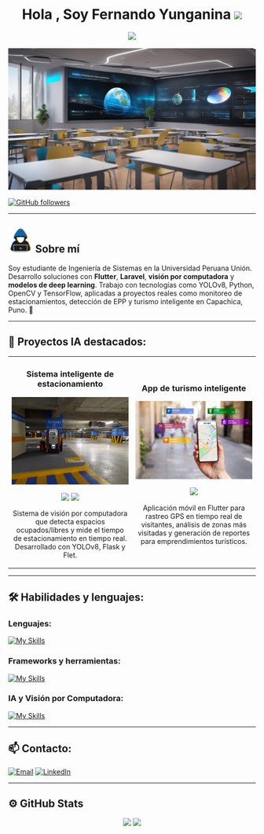 <h1 align="center"><b>Hola , Soy Fernando Yunganina </b><img src="https://media.giphy.com/media/hvRJCLFzcasrR4ia7z/giphy.gif" width="35"></h1>

<p align="center">
  <a href="https://github.com/DenverCoder1/readme-typing-svg"><img src="https://readme-typing-svg.herokuapp.com?font=Time+New+Roman&color=cyan&size=25&center=true&vCenter=true&width=600&height=100&lines=Soy+Ingeniero+de+Sistemas+..&hearts;++;Desarrollador+Fullstack;Apasionado+por+la+IA+y+la+Visión+por+Computadora;Proyectos+en+Flutter,+Laravel+y+YOLO;"></a>
</p>

![Sistema Inteligente de Evaluación](https://github.com/GaryFernandoYM/GaryFernandoYM/blob/main/sistemainteligente.jpg)

[![GitHub followers](https://img.shields.io/github/followers/GaryFernandoYM?style=social)](https://github.com/GaryFernandoYM)

---

## <picture><img src = "https://github.com/0xAbdulKhalid/0xAbdulKhalid/raw/main/assets/mdImages/about_me.gif" width = 50px></picture> **Sobre mí**

Soy estudiante de Ingeniería de Sistemas en la Universidad Peruana Unión. Desarrollo soluciones con **Flutter**, **Laravel**, **visión por computadora** y **modelos de deep learning**. Trabajo con tecnologías como YOLOv8, Python, OpenCV y TensorFlow, aplicadas a proyectos reales como monitoreo de estacionamientos, detección de EPP y turismo inteligente en Capachica, Puno. 🦙

---

## 🚀 Proyectos IA destacados:

<table>
<tr>
<td width="50%">
<h3 align="center">Sistema inteligente de estacionamiento</h3>
<div align="center">
<img src="https://github.com/GaryFernandoYM/GaryFernandoYM/blob/main/estacionamiento.jpeg" width="350">
<p>
<a href="https://github.com/GaryFernandoYM/parking-ai" target="_blank"><img src="https://img.shields.io/badge/C%C3%93DIGO-00d8ff?style=for-the-badge&logo=github&logoColor=black"></a>
<a href="https://youtu.be/TU_VIDEO" target="_blank"><img src="https://img.shields.io/badge/-YouTube-red?style=for-the-badge&logo=youtube"></a>
</p>
<p>Sistema de visión por computadora que detecta espacios ocupados/libres y mide el tiempo de estacionamiento en tiempo real. Desarrollado con YOLOv8, Flask y Flet.</p>
</div>
</td>

<td width="50%">
<h3 align="center">App de turismo inteligente</h3>
<div align="center">
<img src="https://github.com/GaryFernandoYM/GaryFernandoYM/blob/main/Depositphotos_425358952_S.jpg" width="350">
<p>
<a href="https://github.com/GaryFernandoYM/turiskuy" target="_blank"><img src="https://img.shields.io/badge/C%C3%93DIGO-FF8800?style=for-the-badge&logo=github&logoColor=black"></a>
</p>
<p>Aplicación móvil en Flutter para rastreo GPS en tiempo real de visitantes, análisis de zonas más visitadas y generación de reportes para emprendimientos turísticos.</p>
</div>
</td>
</tr>
</table>

---

## 🛠️ Habilidades y lenguajes:

### Lenguajes:
[![My Skills](https://skillicons.dev/icons?i=py,cpp,dart,java,html,css&perline=6)](https://skillicons.dev)

### Frameworks y herramientas:
[![My Skills](https://skillicons.dev/icons?i=flutter,laravel,mysql,firebase,vscode,github&perline=6)](https://skillicons.dev)

### IA y Visión por Computadora:
[![My Skills](https://skillicons.dev/icons?i=tensorflow,pytorch,opencv&perline=6)](https://skillicons.dev)

---

## 📫 Contacto:

<a href="mailto:gary.yunganina@gmail.com"><img alt="Email" src="https://img.shields.io/badge/Email-gary.yunganina@gmail.com-blue?style=flat-square&logo=gmail"></a>
<a href="https://www.linkedin.com/in/gary-yunganina/"><img alt="LinkedIn" src="https://img.shields.io/badge/-LinkedIn-blue?style=flat-square&logo=linkedin"></a>

---

## ⚙️ GitHub Stats
<p align="center">
  <img height="180em" src="https://github-readme-stats.vercel.app/api?username=GaryFernandoYM&show_icons=true&theme=algolia&include_all_commits=true&count_private=true&cache_seconds=86400"/>
  <img height="180em" src="https://github-readme-stats.vercel.app/api/top-langs/?username=GaryFernandoYM&layout=compact&langs_count=8&theme=algolia&cache_seconds=86400"/>
</p>


